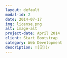 ```yaml
---
layout: default
modal-id: 2
date: 2014-07-17
img: license.png
alt: image-alt
project-date: April 2014
client: Start Bootstrap
category: Web Development
description: ![굿](/
---
```


